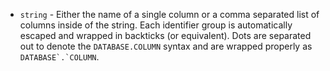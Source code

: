* `string` - Either the name of a single column or a comma separated list of
columns inside of the string. Each identifier group is automatically escaped and
wrapped in backticks (or equivalent). Dots are separated out to denote the
`DATABASE.COLUMN` syntax and are wrapped properly as ``DATABASE`.`COLUMN``.

